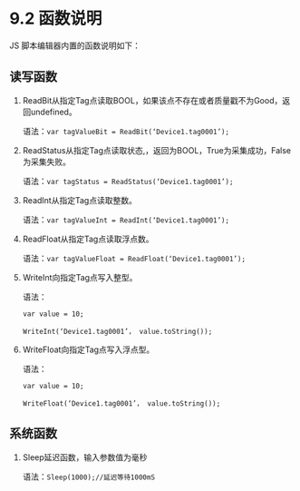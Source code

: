 # 9.2 函数说明

JS 脚本编辑器内置的函数说明如下：

## 读写函数

1. ReadBit从指定Tag点读取BOOL，如果该点不存在或者质量戳不为Good，返回undefined。

   语法：`var tagValueBit = ReadBit(‘Device1.tag0001’);`

2. ReadStatus从指定Tag点读取状态,，返回为BOOL，True为采集成功，False为采集失败。

   语法：`var tagStatus = ReadStatus(‘Device1.tag0001’);`

3. ReadInt从指定Tag点读取整数。

   语法：`var tagValueInt = ReadInt(‘Device1.tag0001’);`

4. ReadFloat从指定Tag点读取浮点数。

   语法：`var tagValueFloat = ReadFloat(‘Device1.tag0001’);`

5. WriteInt向指定Tag点写入整型。

   语法：

   `var value = 10;`

   `WriteInt(‘Device1.tag0001’， value.toString());`

6. WriteFloat向指定Tag点写入浮点型。

   语法：

   `var value = 10;`

   `WriteFloat(‘Device1.tag0001’， value.toString());`

## 系统函数

1. Sleep延迟函数，输入参数值为毫秒

   语法：`Sleep(1000);//延迟等待1000mS`



